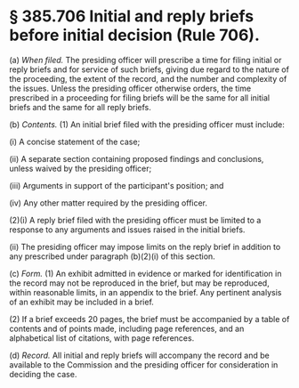 # § 385.706   Initial and reply briefs before initial decision (Rule 706).

(a) *When filed.* The presiding officer will prescribe a time for filing initial or reply briefs and for service of such briefs, giving due regard to the nature of the proceeding, the extent of the record, and the number and complexity of the issues. Unless the presiding officer otherwise orders, the time prescribed in a proceeding for filing briefs will be the same for all initial briefs and the same for all reply briefs.


(b) *Contents.* (1) An initial brief filed with the presiding officer must include:


(i) A concise statement of the case;


(ii) A separate section containing proposed findings and conclusions, unless waived by the presiding officer;


(iii) Arguments in support of the participant's position; and


(iv) Any other matter required by the presiding officer.


(2)(i) A reply brief filed with the presiding officer must be limited to a response to any arguments and issues raised in the initial briefs.


(ii) The presiding officer may impose limits on the reply brief in addition to any prescribed under paragraph (b)(2)(i) of this section.


(c) *Form.* (1) An exhibit admitted in evidence or marked for identification in the record may not be reproduced in the brief, but may be reproduced, within reasonable limits, in an appendix to the brief. Any pertinent analysis of an exhibit may be included in a brief.


(2) If a brief exceeds 20 pages, the brief must be accompanied by a table of contents and of points made, including page references, and an alphabetical list of citations, with page references.


(d) *Record.* All initial and reply briefs will accompany the record and be available to the Commission and the presiding officer for consideration in deciding the case.




